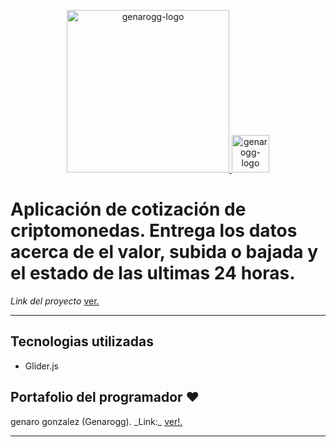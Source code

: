 <p align="center">
  <a href="https://genarogg.tk/portafolio">
    <img alt="genarogg-logo" src="https://genarogg.github.io/link-To-my-brand/img/logoGG.svg" width="260" />
    <img alt="genarogg-logo" src="https://genarogg.github.io/link-To-my-brand/img/isotipo.svg" width="60" />
  </a>
</p>

<h1>
  Aplicación de cotización de criptomonedas. Entrega los datos acerca de el valor, subida o bajada y el estado de las ultimas 24 horas.
</h1>

_Link del proyecto_ <a href="https://criptocositas.herokuapp.com/">ver.</a>

---

## Tecnologias utilizadas

- Glider.js

## Portafolio del programador ❤️

  <p>genaro gonzalez (Genarogg). _Link:_ <a href="https://genarogg.tk/portafolio">ver!.</a></p>

---

